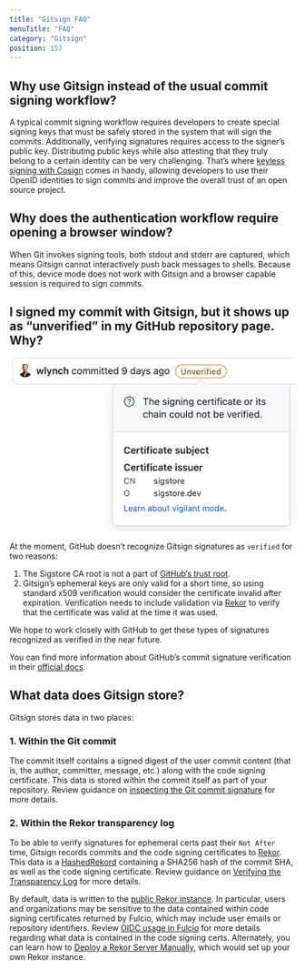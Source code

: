 ```yaml
---
title: "Gitsign FAQ"
menuTitle: "FAQ"
category: "Gitsign"
position: 157
---
```


## Why use Gitsign instead of the usual commit signing workflow?

A typical commit signing workflow requires developers to create special signing keys that must be safely stored in the system that will sign the commits. Additionally, verifying signatures requires access to the signer’s public key. Distributing public keys while also attesting that they truly belong to a certain identity can be very challenging. 
That’s where [keyless signing with Cosign](/cosign/openid_signing) comes in handy, allowing developers to use their OpenID identities to sign commits and improve the overall trust of an open source project.

## Why does the authentication workflow require opening a browser window? 

When Git invokes signing tools, both stdout and stderr are captured, which means Gitsign cannot interactively push back messages to shells. Because of this, device mode does not work with Gitsign and a browser capable session is required to sign commits. 

## I signed my commit with Gitsign, but it shows up as “unverified” in my GitHub repository page. Why?

![Unverified signed commit](https://github.com/sigstore/gitsign/raw/main/images/unverified.png)

At the moment, GitHub doesn’t recognize Gitsign signatures as `verified` for two reasons:

1. The Sigstore CA root is not a part of [GitHub’s trust root](https://docs.github.com/en/authentication/managing-commit-signature-verification/about-commit-signature-verification#smime-commit-signature-verification).
2. Gitsign’s ephemeral keys are only valid for a short time, so using standard x509 verification would consider the certificate invalid after expiration. Verification needs to include validation via [Rekor](/rekor/overview) to verify that the certificate was valid at the time it was used.

We hope to work closely with GitHub to get these types of signatures recognized as verified in the near future.

You can find more information about GitHub’s commit signature verification in their [official docs](https://docs.github.com/en/authentication/managing-commit-signature-verification/about-commit-signature-verification).

## What data does Gitsign store?

Gitsign stores data in two places:

### 1. Within the Git commit

The commit itself contains a signed digest of the user commit content (that is, the author, committer, message, etc.) along with the code signing certificate. This data is stored within the commit itself as part of your repository. Review guidance on [inspecting the Git commit signature](#inspecting-the-git-commit-signature) for more details.

### 2. Within the Rekor transparency log

To be able to verify signatures for ephemeral certs past their `Not After` time, Gitsign records commits and the code signing certificates to [Rekor](https://docs.sigstore.dev/rekor/overview/). This data is a [HashedRekord](https://github.com/sigstore/rekor/blob/e375eb461cae524270889b57a249ff086bea6c05/types.md#hashed-rekord) containing a SHA256 hash of the commit SHA, as well as the code signing certificate. Review guidance on [Verifying the Transparency Log](#verifying-the-transparency-log) for more details.

By default, data is written to the [public Rekor instance](https://docs.sigstore.dev/rekor/public-instance). In particular, users and organizations may be sensitive to the data contained within code signing certificates returned by Fulcio, which may include user emails or repository identifiers. Review [OIDC usage in Fulcio](https://github.com/sigstore/fulcio/blob/6ac6b8c94c3ec6106d68c0f92225016a3a6eef79/docs/oidc.md) for more details regarding what data is contained in the code signing certs. Alternately, you can learn how to [Deploy a Rekor Server Manually](https://docs.sigstore.dev/rekor/installation/#deploy-a-rekor-server-manually), which would set up your own Rekor instance.